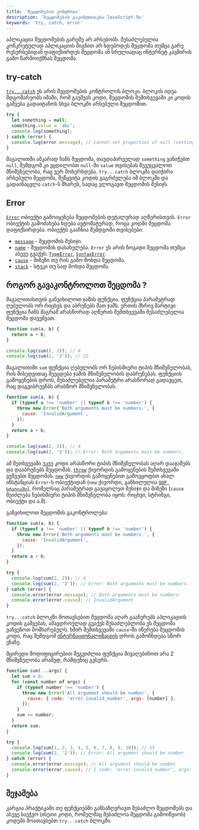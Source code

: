 ```yaml
---
title: 'შეცდომების კონტროლი'
description: 'შეცდომების გაკონტროლება JavaScript-ში'
keywords: 'try, catch, error'
---
```


აპლიკაცია შეცდომების გარეშე არ არსებობს. შესაძლებელია კონკრეტულად აპლიკაციის შიგნით არ ხდებოდეს შეცდომა თუმცა გარე რესურსებიდან დაფიქსირდეს შეცდომა ან სრულიადაც ინტერნეტ კავშირის გამო წარმოიქმნას შეცდომა.

## try-catch

[`try...catch`](https://developer.mozilla.org/en-US/docs/Web/JavaScript/Reference/Statements/try...catch) ეს არის შეცდომების კონტროლის ბლოკი. ბლოკის იდეა მდგომარეობს იმაში, რომ გაუშვას კოდი, შეცდომის შემთხვევაში კი კოდის გაშვება გადაიტანოს სხვა ბლოკში არსებული შეცდომით.

```js
try {
  let something = null;
  something.value = 'abc';
  console.log(something);
} catch (error) {
  console.log(error.message); // Cannot set properties of null (setting 'value')
}
```

მაგალითში აშკარად ჩანს შეცდომა, თავდაპირველად `something` ვანიჭებთ `null`, შემდგომ კი ვცდილობთ `null`-ში `value` თვისებას შევუცვალოთ მნიშვნელობა, რაც ვერ მოხერხდება. `try...catch` ბლოკმა დაიჭირა არსებული შეცდომა, შეწყვიტა კოდის გაგრძელება იმ ბლოკში და გადაინაცვლა `catch`-ს მხარეს, სადაც ვლოგავთ შეცდომის მესიჯს.

## Error

[`Error`](https://developer.mozilla.org/en-US/docs/Web/JavaScript/Reference/Global_Objects/Error) ობიექტი გამოიყენება შეცდომების დეტალურად აღწერისთვის. `Error` ობიექტის გამოძახება ხდება ავტომატურად, როცა კოდში შეცდომა დაფიქსირდება. ობიექტს გააჩნია შემდგომი თვისებები:

- [`message`](https://developer.mozilla.org/en-US/docs/Web/JavaScript/Reference/Global_Objects/Error/message) - შეცდომის მესიჯი.
- [`name`](https://developer.mozilla.org/en-US/docs/Web/JavaScript/Reference/Global_Objects/Error/name) - შეცდომის დასახელება. `Error` ეს არის ზოგადი შეცდომა თუმცა ასევე გვაქვს: [`TypeError`](https://developer.mozilla.org/en-US/docs/Web/JavaScript/Reference/Global_Objects/TypeError), [`SyntaxError`](https://developer.mozilla.org/en-US/docs/Web/JavaScript/Reference/Global_Objects/SyntaxError).
- [`cause`](https://developer.mozilla.org/en-US/docs/Web/JavaScript/Reference/Global_Objects/Error/cause) - მიზეზი თუ რის გამო მოხდა შეცდომა.
- [`stack`](https://developer.mozilla.org/en-US/docs/Web/JavaScript/Reference/Global_Objects/Error/stack) - სტეკი თუ სად მოხდა შეცდომა.

## როგორ გავაკონტროლოთ შეცდომა ?

მაგალითისთვის განვიხილოთ ჯამის ფუნქცია. ფუნქცია პარამეტრად ღებულობს ორ რიცხვს და აბრუნებს მათ ჯამს. ერთის მხრივ მარტივი ფუნქცია ჩანს მაგრამ არასწორად აღწერის შემთხვევაში შესაძლებელია შეცდომა დავუშვათ.

```js
function sum(a, b) {
  return a + b;
}

console.log(sum(2, 2)); // 4
console.log(sum(2, '2')); // 22
```

მაგალითიში `sum` ფუნქცია ღებულობს ორ ნებისმიერი ტიპის მნიშვნელობას, რის მიხედვითაც შეეცდება ჯამის მნიშვნელობის დაბრუნებას. ფუნქციის გამოყენების დროს, შესაძლებელია პარამეტრი არასწორად გადავცეთ, რაც დაგვიბრუენბს არასწორ მნიშვნელობას.

```js
function sum(a, b) {
  if (typeof a !== 'number' || typeof b !== 'number') {
    throw new Error('Both arguments must be numbers.', {
      cause: 'InvalidArgument',
    });
  }
  return a + b;
}

console.log(sum(2, 2)); // 4
console.log(sum(2, '2')); // Error: Both arguments must be numbers.
```

ამ შეთხვევაში უკვე კოდი არასწორი ტიპის მნიშვნელობას აღარ დააჯამებს და დააბრუნებს შეცდომას. [`throw`](https://developer.mozilla.org/en-US/docs/Web/JavaScript/Reference/Statements/throw) ქივორდის გამოყენების შემთხვევაში ვუშვებთ შეცდომას. [`new`](https://developer.mozilla.org/en-US/docs/Web/JavaScript/Reference/Operators/new) ქივორდის გამოყენებით გამოვყოფბთ ახალ ინსტანციას `Error`-ს ობიექტიდან (`new` ქივორდი, განხილულია [`OOP სტატიაში`](./doc/guides/javascript/oop/class)), რომელსაც პარამეტრად გავაყოლეთ მესიჯი და მიზეზი (`cause` შეიძლება ნებისმიერი ტიპის მნიშვნელობა იყოს: რიცხვი, სტრინგი, ობიექტი და ა.შ).

განვიხილოთ შეცდომის გაკონტროლება:

```js
function sum(a, b) {
  if (typeof a !== 'number' || typeof b !== 'number') {
    throw new Error('Both arguments must be numbers.', {
      cause: 'InvalidArgument',
    });
  }
  return a + b;
}

try {
  console.log(sum(2, 2)); // 4
  console.log(sum(2, '2')); // Error: Both arguments must be numbers.
} catch (error) {
  console.error(error.message); // Both arguments must be numbers.
  console.error(error.cause); // InvalidArgument
}
```

`try...catch` ბლოკში მოთავსებით შეცდომა აღარ გააჩერებს აპლიკაციის კოდის გაშვებას, ამავდროულად გვაქვს შესაძლებლობა ეს შეცდომა ვაჩვენოთ მომხარებელს. ხშირ შემთხვევაში `cause`-ში იწერება შეცდომის კოდი, რაც შემდგომ [ინტერნაციონალიზაციის](https://iswavle.com/doc/guides/angular/internationalization) დროს გამოჩნდება სწორ ენაზე.

მცირედი მოდიფიცირებით შეგვიძლია ფუნქცია მივაღებინოთ არა 2 მნიშვნელობა არამედ, რამდენიც გვსურს.

```js
function sum(...args) {
  let sum = 0;
  for (const number of args) {
    if (typeof number !== 'number') {
      throw new Error('All argument should be number', {
        cause: { code: 'error.invalid_number', args: [number] },
      });
    }
    sum += number;
  }
  return sum;
}

try {
  console.log(sum(1, 2, 3, 4, 5, 6, 7, 8, 9, 10)); // 55
  console.log(sum(2, '2')); // Error: All argument should be number
} catch (error) {
  console.error(error.message); // All argument should be number
  console.error(error.cause); // { code: 'error.invalid_number', args: [ '2' ] }
}
```

## შეჯამება

კარგია პრაქტიკაში თუ ფუნქციებში განსაზღვრავთ შესაძლო შეცდომებს და ასევე საეჭვო (ისეთი კოდი, რომელმაც შესაძლოა შეცდომა გამოიწვიოს) კოდებს მოათავსებთ `try...catch` ბლოკში.
